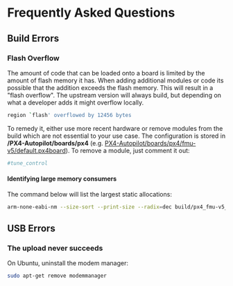 # Frequently Asked Questions


## Build Errors

### Flash Overflow

The amount of code that can be loaded onto a board is limited by the amount of flash memory it has.
When adding additional modules or code its possible that the addition exceeds the flash memory.
This will result in a "flash overflow". The upstream version will always build, but depending on what a developer adds it might overflow locally.

```sh
region `flash' overflowed by 12456 bytes
```

To remedy it, either use more recent hardware or remove modules from the build which are not essential to your use case.
The configuration is stored in **/PX4-Autopilot/boards/px4** (e.g. [PX4-Autopilot/boards/px4/fmu-v5/default.px4board](https://github.com/PX4/PX4-Autopilot/blob/release/1.14/boards/px4/fmu-v5/default.px4board)).
To remove a module, just comment it out:

```cmake
#tune_control
```

#### Identifying large memory consumers

The command below will list the largest static allocations:

```bash
arm-none-eabi-nm --size-sort --print-size --radix=dec build/px4_fmu-v5_default/px4_fmu-v5_default.elf | grep " [bBdD] "
```


## USB Errors

### The upload never succeeds

On Ubuntu, uninstall the modem manager:

```sh
sudo apt-get remove modemmanager
```
